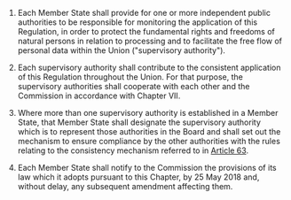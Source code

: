 1. Each Member State shall provide for one or more independent public authorities to be responsible for monitoring the application of this Regulation, in order to protect the fundamental rights and freedoms of natural persons in relation to processing and to facilitate the free flow of personal data within the Union ("supervisory authority").

2. Each supervisory authority shall contribute to the consistent application of this Regulation throughout the Union. For that purpose, the supervisory authorities shall cooperate with each other and the Commission in accordance with Chapter VII.

3. Where more than one supervisory authority is established in a Member State, that Member State shall designate the supervisory authority which is to represent those authorities in the Board and shall set out the mechanism to ensure compliance by the other authorities with the rules relating to the consistency mechanism referred to in [Article 63](/gdpr/articles/63-consistency-mechanism/).

4. Each Member State shall notify to the Commission the provisions of its law which it adopts pursuant to this Chapter, by 25 May 2018 and, without delay, any subsequent amendment affecting them.

